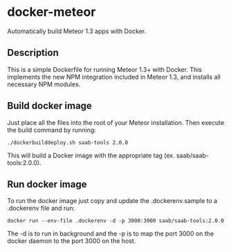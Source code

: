 # docker-meteor
Automatically build Meteor 1.3 apps with Docker.

## Description
This is a simple Dockerfile for running Meteor 1.3+ with Docker. This implements the new NPM integration included in Meteor 1.3, and installs all necessary NPM modules.

## Build docker image
Just place all the files into the root of your Meteor installation. Then execute the build command by running:

```
./dockerbuilddeploy.sh saab-tools 2.0.0
```

This will build a Docker image with the appropriate tag (ex. saab/saab-tools:2.0.0).

## Run docker image
To run the docker image just copy and update the .dockerenv.sample to a .dockerenv file and run:

```
docker run --env-file .dockerenv -d -p 3000:3000 saab/saab-tools:2.0.0
```

The -d is to run in background and the -p is to map the port 3000 on the docker daemon to the port 3000 on the host.